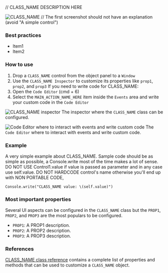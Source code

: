 // CLASS_NAME DESCRIPTION HERE

![CLASS_NAME](images/CLASS_NAME_main.png)
// The first screenshot should not have an explanation (avoid "A simple control")

### Best practices
* Item1
* Item2

### How to use
1. Drop a `CLASS_NAME` control from the object panel to a `Window`
2. Use the `CLASS_NAME Inspector` to customize its properties like `prop1`, `prop2`, and `prop3`
If you need to write code for CLASS_NAME:
3. Open the `Code Editor` (cmd + 6)
4. Select the `MAIN_ACTION_NAME_HERE` item inside the `Events` area and write your custom code in the `Code Editor`

![`CLASS_NAME` inspector](images/CLASS_NAME_inspector.png)
The inspector where the `CLASS_NAME` class can be configured.

![`Code Editor` where to interact with events and write custom code](images/CLASS_NAME_code.png)
The `Code Editor` where to interact with events and write custom code.

### Example
A very simple example about CLASS_NAME. Sample code should be as simple as possible, a Console.write most of the time makes a lot of sense. DO NOT USE Control1.value if value is passed as parameter and in any case use self.value. DO NOT HARDCODE control's name otherwise you'll end up with NON PORTABLE CODE,
```
Console.write("CLASS_NAME value: \(self.value)")
```

### Most important properties
Several UI aspects can be configured in the `CLASS_NAME` class but the `PROP1`, `PROP2`, and `PROP3` are the most populars to be configured.
- `PROP1`: A PROP1 description.
- `PROP2`: A PROP2 description.
- `PROP3`: A PROP3 description.

### References
[CLASS_NAME class reference](https://docs.creolabs.com/classes/CLASS_NAME.html) contains a complete list of properties and methods that can be used to customize a `CLASS_NAME` object.
